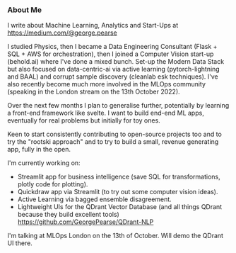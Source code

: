 ### About Me 

I write about Machine Learning, Analytics and Start-Ups at https://medium.com/@george.pearse

I studied Physics, then I became a Data Engineering Consultant (Flask + SQL + AWS for orchestration), then I joined a Computer Vision start-up (behold.ai) where I've done a mixed bunch. Set-up the Modern Data Stack but also focused on data-centric-ai via active learning (pytorch-lightning and BAAL) and corrupt sample discovery (cleanlab esk techniques). I've also recently become much more involved in the MLOps community (speaking in the London stream on the 13th October 2022). 

Over the next few months I plan to generalise further, potentially by learning a front-end framework like svelte. I want to build end-end ML apps, eventually for real problems but initially for toy ones. 

Keen to start consistently contributing to open-source projects too and to try the "rootski approach" and to try to build a small, revenue generating app, fully in the open. 

I'm currently working on:
* Streamlit app for business intelligence (save SQL for transformations, plotly code for plotting).
* Quickdraw app via Streamlit (to try out some computer vision ideas).
* Active Learning via bagged ensemble disagreement. 
* Lightweight UIs for the QDrant Vector Database (and all things QDrant because they build excellent tools) https://github.com/GeorgePearse/QDrant-NLP

I'm talking at MLOps London on the 13th of October. Will demo the QDrant UI there.


